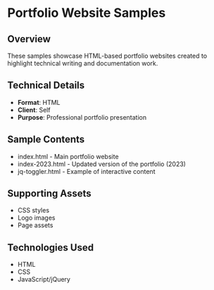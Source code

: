 # Portfolio Website Samples

## Overview
These samples showcase HTML-based portfolio websites created to highlight technical writing and documentation work.

## Technical Details
- **Format**: HTML
- **Client**: Self
- **Purpose**: Professional portfolio presentation

## Sample Contents
- index.html - Main portfolio website
- index-2023.html - Updated version of the portfolio (2023)
- jq-toggler.html - Example of interactive content

## Supporting Assets
- CSS styles
- Logo images
- Page assets

## Technologies Used
- HTML
- CSS
- JavaScript/jQuery